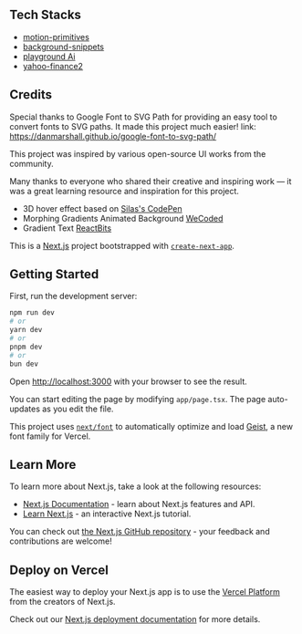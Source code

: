 
## Tech Stacks

- [motion-primitives](https://github.com/ibelick/motion-primitives)
- [background-snippets](https://github.com/ibelick/background-snippets)
- [playground Ai](https://playground.com/)
- [yahoo-finance2](https://www.npmjs.com/package/yahoo-finance2)


## Credits

Special thanks to Google Font to SVG Path for providing an easy tool to convert fonts to SVG paths. It made this project much easier! link: https://danmarshall.github.io/google-font-to-svg-path/

This project was inspired by various open-source UI works from the community.  

Many thanks to everyone who shared their creative and inspiring work — it was a great learning resource and inspiration for this project.

- 3D hover effect based on [Silas's CodePen](https://codepen.io/silas/pen/rNYqZoz)  
- Morphing Gradients Animated Background [WeCoded](https://www.youtube.com/watch?v=Ml-B-W91gtw&t=6s)  
- Gradient Text [ReactBits](https://www.reactbits.dev/text-animations/gradient-text)  

This is a [Next.js](https://nextjs.org) project bootstrapped with [`create-next-app`](https://nextjs.org/docs/app/api-reference/cli/create-next-app).

## Getting Started

First, run the development server:

```bash
npm run dev
# or
yarn dev
# or
pnpm dev
# or
bun dev
```

Open [http://localhost:3000](http://localhost:3000) with your browser to see the result.

You can start editing the page by modifying `app/page.tsx`. The page auto-updates as you edit the file.

This project uses [`next/font`](https://nextjs.org/docs/app/building-your-application/optimizing/fonts) to automatically optimize and load [Geist](https://vercel.com/font), a new font family for Vercel.

## Learn More

To learn more about Next.js, take a look at the following resources:

- [Next.js Documentation](https://nextjs.org/docs) - learn about Next.js features and API.
- [Learn Next.js](https://nextjs.org/learn) - an interactive Next.js tutorial.

You can check out [the Next.js GitHub repository](https://github.com/vercel/next.js) - your feedback and contributions are welcome!

## Deploy on Vercel

The easiest way to deploy your Next.js app is to use the [Vercel Platform](https://vercel.com/new?utm_medium=default-template&filter=next.js&utm_source=create-next-app&utm_campaign=create-next-app-readme) from the creators of Next.js.

Check out our [Next.js deployment documentation](https://nextjs.org/docs/app/building-your-application/deploying) for more details.
